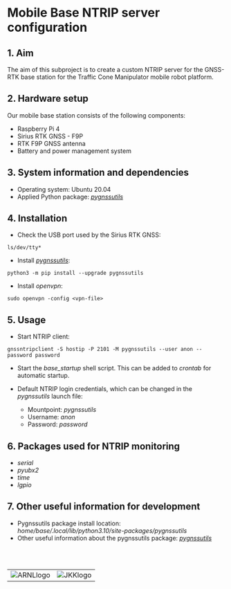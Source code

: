 # Mobile Base NTRIP server configuration

## 1. Aim

The aim of this subproject is to create a custom NTRIP server for the GNSS-RTK base station for the Traffic Cone Manipulator mobile robot platform.

## 2. Hardware setup

Our mobile base station consists of the following components:

- Raspberry Pi 4
- Sirius RTK GNSS - F9P
- RTK F9P GNSS antenna
- Battery and power management system

## 3. System information and dependencies

- Operating system: Ubuntu 20.04
- Applied Python package: <a href="https://github.com/semuconsulting/pygnssutils"><i>pygnssutils</i></a>

## 4. Installation

- Check the USB port used by the Sirius RTK GNSS: 

```ls/dev/tty*```

- Install <a href="https://github.com/semuconsulting/pygnssutils"><i>pygnssutils</i></a>:

```python3 -m pip install --upgrade pygnssutils```

- Install <i>openvpn</i>:

```sudo openvpn -config <vpn-file>```

## 5. Usage

- Start NTRIP client:

```gnssntripclient -S hostip -P 2101 -M pygnssutils --user anon --password password```

- Start the <i>base_startup</i> shell script. This can be added to <i>crontab</i> for automatic startup.

- Default NTRIP login credentials, which can be changed in the <i>pygnssutils</i> launch file:
    - Mountpoint: <i>pygnssutils</i>
    - Username: <i>anon</i>
    - Password: <i>password</i>

## 6. Packages used for NTRIP monitoring

- <i>serial</i>
- <i>pyubx2</i>
- <i>time</i>
- <i>lgpio</i>

## 7. Other useful information for development

- Pygnssutils package install location: <i>home/base/.local/lib/python3.10/site-packages/pygnssutils</i>
- Other useful information about the pygnssutils package: <a href="[https://github.com/semuconsulting/pygnssutils](https://www.semuconsulting.com/pygnssutils/py-modindex.html)"><i>pygnssutils</i></a>
<br />
<br />

|   |   | 
|:-:|:-:|
|![ARNLlogo](ARNL.png)|![JKKlogo](image-2.png)|




